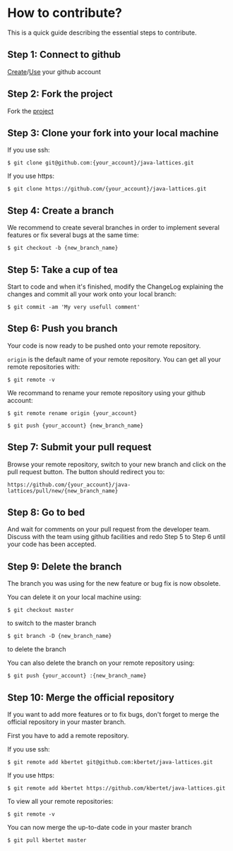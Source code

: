 How to contribute?
==================

This is a quick guide describing the essential steps to contribute.

Step 1: Connect to github
-------------------------

[Create](https://github.com/join)/[Use](https://github.com/login) your github account

Step 2: Fork the project
------------------------

Fork the [project](https://github.com/kbertet/java-lattices/fork)

Step 3: Clone your fork into your local machine
-----------------------------------------------

If you use ssh:

~~~
$ git clone git@github.com:{your_account}/java-lattices.git
~~~

If you use https:

~~~
$ git clone https://github.com/{your_account}/java-lattices.git
~~~

Step 4: Create a branch
-----------------------

We recommend to create several branches in order to implement several features or fix several bugs at the same time:

~~~
$ git checkout -b {new_branch_name}
~~~

Step 5: Take a cup of tea
-------------------------------------------

Start to code and when it's finished, modify the ChangeLog explaining the changes and commit all your work onto your local branch:

~~~
$ git commit -am 'My very usefull comment'
~~~

Step 6: Push you branch
-----------------------

Your code is now ready to be pushed onto your remote repository.

`origin` is the default name of your remote repository. You can get all your remote repositories with:

~~~
$ git remote -v
~~~

We recommand to rename your remote repository using your github account:

~~~
$ git remote rename origin {your_account}
~~~

~~~
$ git push {your_account} {new_branch_name}
~~~

Step 7: Submit your pull request
--------------------------------

Browse your remote repository, switch to your new branch and click on the pull request button. The button should redirect you to:

~~~
https://github.com/{your_account}/java-lattices/pull/new/{new_branch_name}
~~~

Step 8: Go to bed
-----------------

And wait for comments on your pull request from the developer team. Discuss with the team using github facilities and redo Step 5 to Step 6 until your code has been accepted.

Step 9: Delete the branch
-------------------------

The branch you was using for the new feature or bug fix is now obsolete.

You can delete it on your local machine using:

~~~
$ git checkout master
~~~

to switch to the master branch

~~~
$ git branch -D {new_branch_name}
~~~

to delete the branch

You can also delete the branch on your remote repository using:

~~~
$ git push {your_account} :{new_branch_name}
~~~

Step 10: Merge the official repository
--------------------------------------

If you want to add more features or to fix bugs, don't forget to merge the official repository in your master branch.

First you have to add a remote repository.

If you use ssh:

~~~
$ git remote add kbertet git@github.com:kbertet/java-lattices.git
~~~

If you use https:

~~~
$ git remote add kbertet https://github.com/kbertet/java-lattices.git
~~~

To view all your remote repositories:

~~~
$ git remote -v
~~~

You can now merge the up-to-date code in your master branch

~~~
$ git pull kbertet master
~~~

